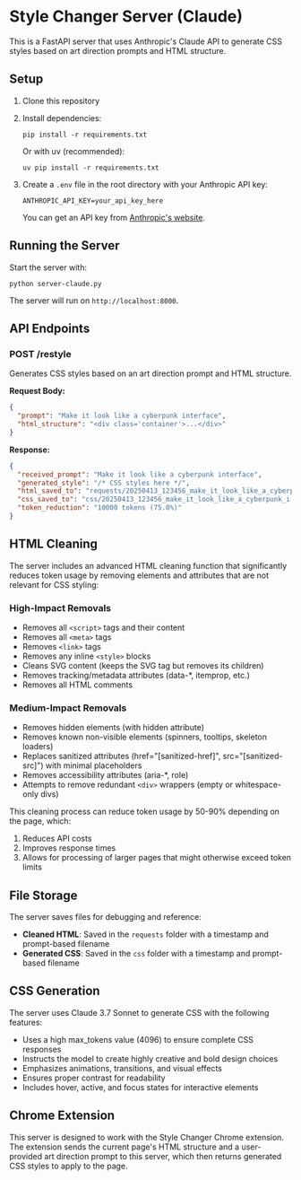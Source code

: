 # Style Changer Server (Claude)

This is a FastAPI server that uses Anthropic's Claude API to generate CSS styles based on art direction prompts and HTML structure.

## Setup

1. Clone this repository
2. Install dependencies:
   ```
   pip install -r requirements.txt
   ```
   
   Or with uv (recommended):
   ```
   uv pip install -r requirements.txt
   ```

3. Create a `.env` file in the root directory with your Anthropic API key:
   ```
   ANTHROPIC_API_KEY=your_api_key_here
   ```
   
   You can get an API key from [Anthropic's website](https://console.anthropic.com/).

## Running the Server

Start the server with:

```
python server-claude.py
```

The server will run on `http://localhost:8000`.

## API Endpoints

### POST /restyle

Generates CSS styles based on an art direction prompt and HTML structure.

**Request Body:**

```json
{
  "prompt": "Make it look like a cyberpunk interface",
  "html_structure": "<div class='container'>...</div>"
}
```

**Response:**

```json
{
  "received_prompt": "Make it look like a cyberpunk interface",
  "generated_style": "/* CSS styles here */",
  "html_saved_to": "requests/20250413_123456_make_it_look_like_a_cyberpunk_i.html",
  "css_saved_to": "css/20250413_123456_make_it_look_like_a_cyberpunk_i.css",
  "token_reduction": "10000 tokens (75.0%)"
}
```

## HTML Cleaning

The server includes an advanced HTML cleaning function that significantly reduces token usage by removing elements and attributes that are not relevant for CSS styling:

### High-Impact Removals
- Removes all `<script>` tags and their content
- Removes all `<meta>` tags
- Removes `<link>` tags
- Removes any inline `<style>` blocks
- Cleans SVG content (keeps the SVG tag but removes its children)
- Removes tracking/metadata attributes (data-*, itemprop, etc.)
- Removes all HTML comments

### Medium-Impact Removals
- Removes hidden elements (with hidden attribute)
- Removes known non-visible elements (spinners, tooltips, skeleton loaders)
- Replaces sanitized attributes (href="[sanitized-href]", src="[sanitized-src]") with minimal placeholders
- Removes accessibility attributes (aria-*, role)
- Attempts to remove redundant `<div>` wrappers (empty or whitespace-only divs)

This cleaning process can reduce token usage by 50-90% depending on the page, which:
1. Reduces API costs
2. Improves response times
3. Allows for processing of larger pages that might otherwise exceed token limits

## File Storage

The server saves files for debugging and reference:

- **Cleaned HTML**: Saved in the `requests` folder with a timestamp and prompt-based filename
- **Generated CSS**: Saved in the `css` folder with a timestamp and prompt-based filename

## CSS Generation

The server uses Claude 3.7 Sonnet to generate CSS with the following features:

- Uses a high max_tokens value (4096) to ensure complete CSS responses
- Instructs the model to create highly creative and bold design choices
- Emphasizes animations, transitions, and visual effects
- Ensures proper contrast for readability
- Includes hover, active, and focus states for interactive elements

## Chrome Extension

This server is designed to work with the Style Changer Chrome extension. The extension sends the current page's HTML structure and a user-provided art direction prompt to this server, which then returns generated CSS styles to apply to the page.